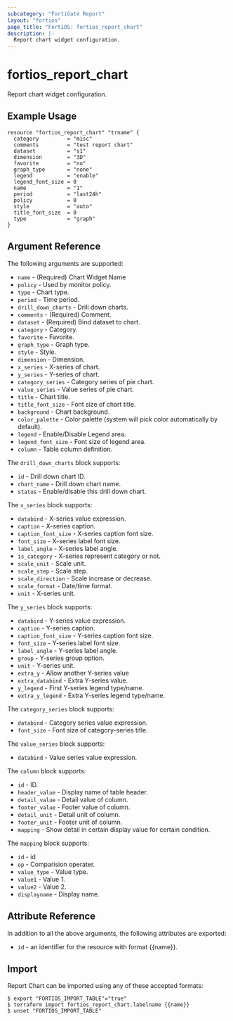 ```yaml
---
subcategory: "FortiGate Report"
layout: "fortios"
page_title: "FortiOS: fortios_report_chart"
description: |-
  Report chart widget configuration.
---
```


# fortios_report_chart
Report chart widget configuration.

## Example Usage

```hcl
resource "fortios_report_chart" "trname" {
  category         = "misc"
  comments         = "test report chart"
  dataset          = "s1"
  dimension        = "3D"
  favorite         = "no"
  graph_type       = "none"
  legend           = "enable"
  legend_font_size = 0
  name             = "1"
  period           = "last24h"
  policy           = 0
  style            = "auto"
  title_font_size  = 0
  type             = "graph"
}
```

## Argument Reference

The following arguments are supported:

* `name` - (Required) Chart Widget Name
* `policy` - Used by monitor policy.
* `type` - Chart type.
* `period` - Time period.
* `drill_down_charts` - Drill down charts.
* `comments` - (Required) Comment.
* `dataset` - (Required) Bind dataset to chart.
* `category` - Category.
* `favorite` - Favorite.
* `graph_type` - Graph type.
* `style` - Style.
* `dimension` - Dimension.
* `x_series` - X-series of chart.
* `y_series` - Y-series of chart.
* `category_series` - Category series of pie chart.
* `value_series` - Value series of pie chart.
* `title` - Chart title.
* `title_font_size` - Font size of chart title.
* `background` - Chart background.
* `color_palette` - Color palette (system will pick color automatically by default).
* `legend` - Enable/Disable Legend area.
* `legend_font_size` - Font size of legend area.
* `column` - Table column definition.

The `drill_down_charts` block supports:

* `id` - Drill down chart ID.
* `chart_name` - Drill down chart name.
* `status` - Enable/disable this drill down chart.

The `x_series` block supports:

* `databind` - X-series value expression.
* `caption` - X-series caption.
* `caption_font_size` - X-series caption font size.
* `font_size` - X-series label font size.
* `label_angle` - X-series label angle.
* `is_category` - X-series represent category or not.
* `scale_unit` - Scale unit.
* `scale_step` - Scale step.
* `scale_direction` - Scale increase or decrease.
* `scale_format` - Date/time format.
* `unit` - X-series unit.

The `y_series` block supports:

* `databind` - Y-series value expression.
* `caption` - Y-series caption.
* `caption_font_size` - Y-series caption font size.
* `font_size` - Y-series label font size.
* `label_angle` - Y-series label angle.
* `group` - Y-series group option.
* `unit` - Y-series unit.
* `extra_y` - Allow another Y-series value
* `extra_databind` - Extra Y-series value.
* `y_legend` - First Y-series legend type/name.
* `extra_y_legend` - Extra Y-series legend type/name.

The `category_series` block supports:

* `databind` - Category series value expression.
* `font_size` - Font size of category-series title.

The `value_series` block supports:

* `databind` - Value series value expression.

The `column` block supports:

* `id` - ID.
* `header_value` - Display name of table header.
* `detail_value` - Detail value of column.
* `footer_value` - Footer value of column.
* `detail_unit` - Detail unit of column.
* `footer_unit` - Footer unit of column.
* `mapping` - Show detail in certain display value for certain condition.

The `mapping` block supports:

* `id` - id
* `op` - Comparision operater.
* `value_type` - Value type.
* `value1` - Value 1.
* `value2` - Value 2.
* `displayname` - Display name.


## Attribute Reference

In addition to all the above arguments, the following attributes are exported:
* `id` - an identifier for the resource with format {{name}}.

## Import

Report Chart can be imported using any of these accepted formats:
```
$ export "FORTIOS_IMPORT_TABLE"="true"
$ terraform import fortios_report_chart.labelname {{name}}
$ unset "FORTIOS_IMPORT_TABLE"
```

